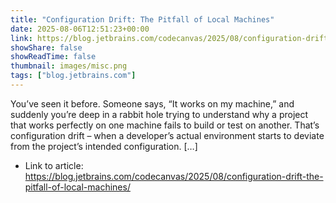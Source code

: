 ```yaml
---
title: "Configuration Drift: The Pitfall of Local Machines"
date: 2025-08-06T12:51:23+00:00
link: https://blog.jetbrains.com/codecanvas/2025/08/configuration-drift-the-pitfall-of-local-machines/
showShare: false
showReadTime: false
thumbnail: images/misc.png
tags: ["blog.jetbrains.com"]
---
```

You’ve seen it before. Someone says, “It works on my machine,” and suddenly you’re deep in a rabbit hole trying to understand why a project that works perfectly on one machine fails to build or test on another. That’s configuration drift – when a developer’s actual environment starts to deviate from the project’s intended configuration. […]

- Link to article: https://blog.jetbrains.com/codecanvas/2025/08/configuration-drift-the-pitfall-of-local-machines/